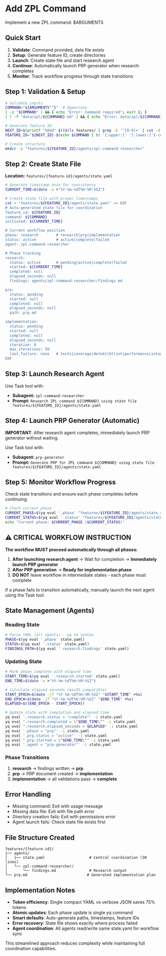 # Add ZPL Command

Implement a new ZPL command: $ARGUMENTS

## Quick Start
1. **Validate**: Command provided, data file exists
2. **Setup**: Generate feature ID, create directories  
3. **Launch**: Create state file and start research agent
4. **Continue**: Automatically launch PRP generator when research completes
5. **Monitor**: Track workflow progress through state transitions

## Step 1: Validation & Setup
```bash
# Validate inputs
COMMAND="${ARGUMENTS^^}"  # Uppercase
[ -z "$COMMAND" ] && { echo "Error: Command required"; exit 1; }
[ ! -f "data/zpl/${COMMAND}.md" ] && { echo "Error: data/zpl/${COMMAND}.md not found"; exit 1; }

# Generate feature ID
NEXT_ID=$(printf "%04d" $(($(ls features/ | grep -E '^[0-9]+' | cut -d'-' -f1 | sort -n | tail -1) + 1)))
FEATURE_ID="${NEXT_ID}-$(echo $COMMAND | tr '[:upper:]' '[:lower:]')-command"

# Create structure
mkdir -p "features/${FEATURE_ID}/agents/zpl-command-researcher"
```

## Step 2: Create State File
**Location:** `features/{feature-id}/agents/state.yaml`

```bash
# Generate timestamp once for consistency
CURRENT_TIME=$(date -u +"%Y-%m-%dT%H:%M:%SZ")

# Create state file with proper timestamps
cat > "features/${FEATURE_ID}/agents/state.yaml" << EOF
# Auto-generated state file for coordination
feature_id: ${FEATURE_ID}
command: ${COMMAND}
initiated: ${CURRENT_TIME}

# Current workflow position
phase: research        # research|prp|implementation  
status: active         # active|complete|failed
agent: zpl-command-researcher

# Phase tracking
research:
  status: active       # pending|active|complete|failed
  started: ${CURRENT_TIME}
  completed: null
  elapsed_seconds: null
  findings: agents/zpl-command-researcher/findings.md

prp:
  status: pending
  started: null
  completed: null
  elapsed_seconds: null
  path: prp.md

implementation:
  status: pending
  started: null
  completed: null
  elapsed_seconds: null
  iteration: 0
  max_iterations: 50
  last_failure: none   # tests|coverage|detekt|ktlint|performance|integration|demo
EOF
```

## Step 3: Launch Research Agent
Use Task tool with:
- **Subagent:** `zpl-command-researcher`  
- **Prompt:** `Research ZPL command ${COMMAND} using state file features/${FEATURE_ID}/agents/state.yaml`

## Step 4: Launch PRP Generator (Automatic)
**IMPORTANT**: After research agent completes, immediately launch PRP generator without waiting.

Use Task tool with:
- **Subagent:** `prp-generator`
- **Prompt:** `Generate PRP for ZPL command ${COMMAND} using state file features/${FEATURE_ID}/agents/state.yaml`

## Step 5: Monitor Workflow Progress
Check state transitions and ensure each phase completes before continuing:
```bash
# Check current phase
CURRENT_PHASE=$(yq eval '.phase' "features/${FEATURE_ID}/agents/state.yaml")
CURRENT_STATUS=$(yq eval '.status' "features/${FEATURE_ID}/agents/state.yaml")
echo "Current phase: $CURRENT_PHASE ($CURRENT_STATUS)"
```

## ⚠️ CRITICAL WORKFLOW INSTRUCTION
**The workflow MUST proceed automatically through all phases:**

1. **After launching research agent** → Wait for completion → **Immediately launch PRP generator**
2. **After PRP generation** → **Ready for implementation phase**  
3. **DO NOT** leave workflow in intermediate states - each phase must complete

If a phase fails to transition automatically, manually launch the next agent using the Task tool.

## State Management (Agents)

### Reading State
```bash
# Parse YAML (all agents) - yq v4 syntax
PHASE=$(yq eval '.phase' state.yaml)
STATUS=$(yq eval '.status' state.yaml)
FINDINGS_PATH=$(yq eval '.research.findings' state.yaml)
```

### Updating State  
```bash
# Mark phase complete with elapsed time
START_TIME=$(yq eval '.research.started' state.yaml)
END_TIME=$(date -u +"%Y-%m-%dT%H:%M:%SZ")

# Calculate elapsed seconds (macOS compatible)
START_EPOCH=$(date -jf "%Y-%m-%dT%H:%M:%SZ" "$START_TIME" +%s)
END_EPOCH=$(date -jf "%Y-%m-%dT%H:%M:%SZ" "$END_TIME" +%s)
ELAPSED=$((END_EPOCH - START_EPOCH))

# Update state with completion and elapsed time
yq eval '.research.status = "complete"' -i state.yaml
yq eval ".research.completed = \"$END_TIME\"" -i state.yaml
yq eval ".research.elapsed_seconds = $ELAPSED" -i state.yaml
yq eval '.phase = "prp"' -i state.yaml
yq eval '.prp.status = "active"' -i state.yaml
yq eval ".prp.started = \"$END_TIME\"" -i state.yaml
yq eval '.agent = "prp-generator"' -i state.yaml
```

### Phase Transitions
1. **research** → findings written → **prp** 
2. **prp** → PRP document created → **implementation**
3. **implementation** → all validations pass → **complete**

## Error Handling
- Missing command: Exit with usage message
- Missing data file: Exit with file path error  
- Directory creation fails: Exit with permissions error
- Agent launch fails: Check state file exists first

## File Structure Created
```
features/{feature-id}/
├── agents/
│   ├── state.yaml                    # Central coordination (30 lines)
│   └── zpl-command-researcher/
│       └── findings.md               # Research output
└── prp.md                           # Generated implementation plan
```

## Implementation Notes
- **Token efficiency**: Single compact YAML vs verbose JSON saves 75% tokens
- **Atomic updates**: Each phase update is single yq command  
- **Smart defaults**: Auto-generate paths, timestamps, feature IDs
- **Error recovery**: State file shows exactly where process failed
- **Agent coordination**: All agents read/write same state.yaml for workflow sync

This streamlined approach reduces complexity while maintaining full coordination capabilities.